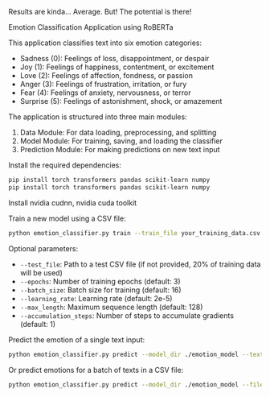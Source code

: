 Results are kinda... Average. But! The potential is there! 


Emotion Classification Application using RoBERTa

This application classifies text into six emotion categories:
- Sadness (0): Feelings of loss, disappointment, or despair
- Joy (1): Feelings of happiness, contentment, or excitement
- Love (2): Feelings of affection, fondness, or passion
- Anger (3): Feelings of frustration, irritation, or fury
- Fear (4): Feelings of anxiety, nervousness, or terror
- Surprise (5): Feelings of astonishment, shock, or amazement

The application is structured into three main modules:
1. Data Module: For data loading, preprocessing, and splitting
2. Model Module: For training, saving, and loading the classifier
3. Prediction Module: For making predictions on new text input

Install the required dependencies:

```bash
pip install torch transformers pandas scikit-learn numpy
pip install torch transformers pandas scikit-learn numpy
```

Install nvidia cudnn, nvidia cuda toolkit

Train a new model using a CSV file:

```bash
python emotion_classifier.py train --train_file your_training_data.csv --epochs 3 --model_dir ./emotion_model
```

Optional parameters:
- `--test_file`: Path to a test CSV file (if not provided, 20% of training data will be used)
- `--epochs`: Number of training epochs (default: 3)
- `--batch_size`: Batch size for training (default: 16)
- `--learning_rate`: Learning rate (default: 2e-5)
- `--max_length`: Maximum sequence length (default: 128)
- `--accumulation_steps`: Number of steps to accumulate gradients (default: 1)


Predict the emotion of a single text input:

```bash
python emotion_classifier.py predict --model_dir ./emotion_model --text "I'm so excited about my new job!"
```

Or predict emotions for a batch of texts in a CSV file:

```bash
python emotion_classifier.py predict --model_dir ./emotion_model --file test_texts.csv
```
